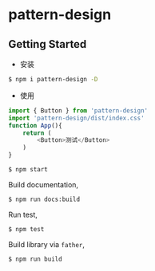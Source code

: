 # pattern-design

## Getting Started

- 安装

```bash
$ npm i pattern-design -D
```

- 使用

```js
import { Button } from 'pattern-design'
import 'pattern-design/dist/index.css'
function App(){
    return (
        <Button>测试</Button>
    )
}

```
```bash
$ npm start
```

Build documentation,

```bash
$ npm run docs:build
```

Run test,

```bash
$ npm test
```

Build library via `father`,

```bash
$ npm run build
```
